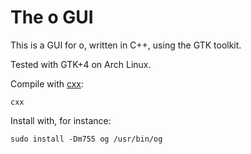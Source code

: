 # The o GUI

This is a GUI for o, written in C++, using the GTK toolkit.

Tested with GTK+4 on Arch Linux.

Compile with [cxx](https://github.com/xyproto/cxx):

    cxx

Install with, for instance:

    sudo install -Dm755 og /usr/bin/og
